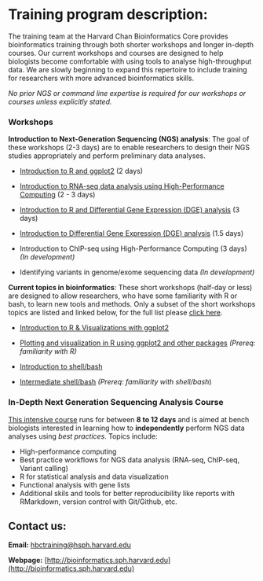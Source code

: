 # Training program description:

The training team at the Harvard Chan Bioinformatics Core provides bioinformatics training through both shorter workshops and longer in-depth courses. Our current workshops and courses are designed to help biologists become comfortable with using tools to analyse high-throughput data. We are slowly beginning to expand this repertoire to include training for researchers with more advanced bioinformatics skills.

*No prior NGS or command line expertise is required for our workshops or courses unless explicitly stated.*

### Workshops

**Introduction to Next-Generation Sequencing (NGS) analysis**: The goal of these workshops (2-3 days) are to enable researchers to design their NGS studies appropriately and perform preliminary data analyses.

  * [Introduction to R and ggplot2](https://hbctraining.github.io/Intro-to-R/) (2 days)
    
  * [Introduction to RNA-seq data analysis using High-Performance Computing](https://hbctraining.github.io/Intro-to-rnaseq-hpc-O2/) (2 - 3 days)
  
  * [Introduction to R and Differential Gene Expression (DGE) analysis](https://hbctraining.github.io/Intro-to-R-with-DGE/) (3 days)
  
  * [Introduction to Differential Gene Expression (DGE) analysis](https://hbctraining.github.io/DGE_workshop/) (1.5 days)
  
  * Introduction to ChIP-seq using High-Performance Computing (3 days) *(In development)*
  
  * Identifying variants in genome/exome sequencing data *(In development)*
  
**Current topics in bioinformatics**: These short workshops (half-day or less) are designed to allow researchers, who have some familiarity with R or bash, to learn new tools and methods. Only a subset of the short workshops topics are listed and linked below, for the full list please [click here](https://hbctraining.github.io/Training-modules/).

  * [Introduction to R & Visualizations with ggplot2](https://hbctraining.github.io/Training-modules/IntroR_ggplot2/)
  
  * [Plotting and visualization in R using ggplot2 and other packages](https://hbctraining.github.io/Training-modules/Visualization_in_R/) *(Prereq: familiarity with R)*
  
  * [Introduction to shell/bash](https://hbctraining.github.io/Training-modules/Intro_shell/)
  
  * [Intermediate shell/bash](https://hbctraining.github.io/Training-modules/Intermediate_shell/) *(Prereq: familiarity with shell/bash*) 
    
### In-Depth Next Generation Sequencing Analysis Course

[This intensive course](https://hbctraining.github.io/In-depth-NGS-Data-Analysis-Course/) runs for between **8 to 12 days** and is aimed at bench biologists interested in learning how to **independently** perform NGS data analyses using *best practices*. Topics include:

  * High-performance computing
  * Best practice workflows for NGS data analysis (RNA-seq, ChIP-seq, Variant calling)
  * R for statistical analysis and data visualization
  * Functional analysis with gene lists
  * Additional skils and tools for better reproducibility like reports with RMarkdown, version control with Git/Github, etc.

## Contact us:

**Email:** [hbctraining@hsph.harvard.edu](mailto:hbctraining@hsph.harvard.edu)

**Webpage:** [http://bioinformatics.sph.harvard.edu](http://bioinformatics.sph.harvard.edu)
